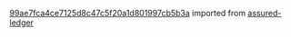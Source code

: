 [99ae7fca4ce7125d8c47c5f20a1d801997cb5b3a](https://github.com/insolar/assured-ledger/commit/99ae7fca4ce7125d8c47c5f20a1d801997cb5b3a) imported from [assured-ledger](https://github.com/insolar/assured-ledger)
